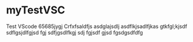 # myTestVSC
Test VScode
65685jygj
Crfxfsaldfjs
asdglajsdlj
asdflkjsadlfjkas
gtkfgl;kjsdf
sdflgsjdlfgjsd
fgj
sdfjgsdlfkgj
sdj
fgjsdf
gjsd
fgsdgsdfdfg